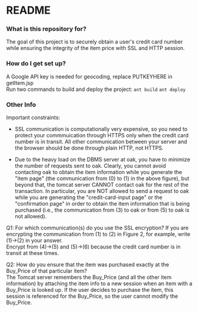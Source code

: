 # README #

### What is this repository for? ###

The goal of this project is to securely obtain a user's credit card number while ensuring the integrity of the item price with SSL and HTTP session.

### How do I get set up? ###

A Google API key is needed for geocoding, replace PUTKEYHERE in getItem.jsp  
Run two commands to build and deploy the project:
`ant build`
`ant deploy`

### Other Info ###

Important constraints:  
* SSL communication is computationally very expensive, so you need to protect your commmuication through HTTPS only when the credit card number is in transit. All other communication between your server and the browser should be done through plain HTTP, not HTTPS.

* Due to the heavy load on the DBMS server at oak, you have to minimize the number of requests sent to oak. Clearly, you cannot avoid contacting oak to obtain the item information while you generate the "item page" (the communication from (0) to (1) in the above figure), but beyond that, the tomcat server CANNOT contact oak for the rest of the transaction. In particular, you are NOT allowed to send a request to oak while you are generating the "credit-card-input page" or the "confirmation page" in order to obtain the item information that is being purchased (i.e., the communication from (3) to oak or from (5) to oak is not allowed).

Q1: For which communication(s) do you use the SSL encryption? If you are encrypting the communication from (1) to (2) in Figure 2, for example, write (1)→(2) in your answer.  
Encrypt from (4)->(5) and (5)->(6) because the credit card number is in transit at these times.

Q2: How do you ensure that the item was purchased exactly at the Buy_Price of that particular item?  
The Tomcat server remembers the Buy_Price (and all the other item information) by attaching the item info to a new session when an item with a Buy_Price is looked up. If the user decides to purchase the item, this session is referenced for the Buy_Price, so the user cannot modify the Buy_Price.
